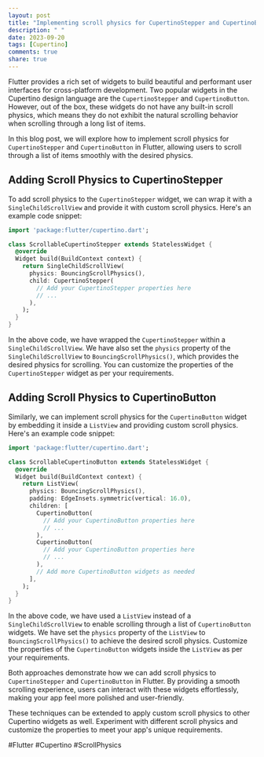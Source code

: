 ```yaml
---
layout: post
title: "Implementing scroll physics for CupertinoStepper and CupertinoButton in Flutter"
description: " "
date: 2023-09-20
tags: [Cupertino]
comments: true
share: true
---
```


Flutter provides a rich set of widgets to build beautiful and performant user interfaces for cross-platform development. Two popular widgets in the Cupertino design language are the `CupertinoStepper` and `CupertinoButton`. However, out of the box, these widgets do not have any built-in scroll physics, which means they do not exhibit the natural scrolling behavior when scrolling through a long list of items.

In this blog post, we will explore how to implement scroll physics for `CupertinoStepper` and `CupertinoButton` in Flutter, allowing users to scroll through a list of items smoothly with the desired physics.

## Adding Scroll Physics to CupertinoStepper

To add scroll physics to the `CupertinoStepper` widget, we can wrap it with a `SingleChildScrollView` and provide it with custom scroll physics. Here's an example code snippet:

```dart
import 'package:flutter/cupertino.dart';

class ScrollableCupertinoStepper extends StatelessWidget {
  @override
  Widget build(BuildContext context) {
    return SingleChildScrollView(
      physics: BouncingScrollPhysics(),
      child: CupertinoStepper(
        // Add your CupertinoStepper properties here
        // ...
      ),
    );
  }
}
```

In the above code, we have wrapped the `CupertinoStepper` within a `SingleChildScrollView`. We have also set the `physics` property of the `SingleChildScrollView` to `BouncingScrollPhysics()`, which provides the desired physics for scrolling. You can customize the properties of the `CupertinoStepper` widget as per your requirements.

## Adding Scroll Physics to CupertinoButton

Similarly, we can implement scroll physics for the `CupertinoButton` widget by embedding it inside a `ListView` and providing custom scroll physics. Here's an example code snippet:

```dart
import 'package:flutter/cupertino.dart';

class ScrollableCupertinoButton extends StatelessWidget {
  @override
  Widget build(BuildContext context) {
    return ListView(
      physics: BouncingScrollPhysics(),
      padding: EdgeInsets.symmetric(vertical: 16.0),
      children: [
        CupertinoButton(
          // Add your CupertinoButton properties here
          // ...
        ),
        CupertinoButton(
          // Add your CupertinoButton properties here
          // ...
        ),
        // Add more CupertinoButton widgets as needed
      ],
    );
  }
}
```

In the above code, we have used a `ListView` instead of a `SingleChildScrollView` to enable scrolling through a list of `CupertinoButton` widgets. We have set the `physics` property of the `ListView` to `BouncingScrollPhysics()` to achieve the desired scroll physics. Customize the properties of the `CupertinoButton` widgets inside the `ListView` as per your requirements.

Both approaches demonstrate how we can add scroll physics to `CupertinoStepper` and `CupertinoButton` in Flutter. By providing a smooth scrolling experience, users can interact with these widgets effortlessly, making your app feel more polished and user-friendly.

These techniques can be extended to apply custom scroll physics to other Cupertino widgets as well. Experiment with different scroll physics and customize the properties to meet your app's unique requirements.

#Flutter #Cupertino #ScrollPhysics
